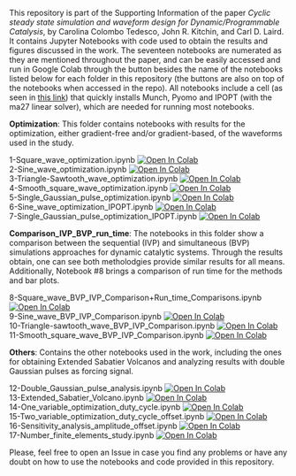 This repository is part of the Supporting Information of the paper *Cyclic steady state simulation and waveform design for Dynamic/Programmable Catalysis*, by Carolina Colombo Tedesco, John R. Kitchin, and Carl D. Laird.
It contains Jupyter Notebooks with code used to obtain the results and figures discussed in the work. 
The seventeen notebooks are numerated as they are mentioned throughout the paper, and can be easily accessed and run in Google Colab through the button besides the name of the notebooks listed below for each folder in this repository (the buttons are also on top of the notebooks when accessed in the repo).
All notebooks include a cell (as seen in [this link](https://jckantor.github.io/ND-Pyomo-Cookbook/notebooks/01.02-Running-Pyomo-on-Google-Colab.html#installing-pyomo-and-solvers)) that quickly installs Munch, Pyomo and IPOPT (with the ma27 linear solver), which are needed for running most notebooks.

**Optimization**: This folder contains notebooks with results for the optimization, either gradient-free and/or gradient-based, of the waveforms used in the study. 

1-Square_wave_optimization.ipynb [![Open In Colab](https://colab.research.google.com/assets/colab-badge.svg)](https://colab.research.google.com/github/KitchinHUB/si-dynamic-catalysis-1/blob/master/Optimization/1-Square_wave_optimization.ipynb)\
2-Sine_wave_optimization.ipynb [![Open In Colab](https://colab.research.google.com/assets/colab-badge.svg)](https://colab.research.google.com/github/KitchinHUB/si-dynamic-catalysis-1/blob/master/Optimization/2-Sine_wave_optimization.ipynb)\
3-Triangle-Sawtooth_wave_optimization.ipynb [![Open In Colab](https://colab.research.google.com/assets/colab-badge.svg)](https://colab.research.google.com/github/KitchinHUB/si-dynamic-catalysis-1/blob/master/Optimization/3-Triangle-Sawtooth_wave_optimization.ipynb)\
4-Smooth_square_wave_optimization.ipynb [![Open In Colab](https://colab.research.google.com/assets/colab-badge.svg)](https://colab.research.google.com/github/KitchinHUB/si-dynamic-catalysis-1/blob/master/Optimization/4-Smooth_square_wave_optimization.ipynb)\
5-Single_Gaussian_pulse_optimization.ipynb [![Open In Colab](https://colab.research.google.com/assets/colab-badge.svg)](https://colab.research.google.com/github/KitchinHUB/si-dynamic-catalysis-1/blob/master/Optimization/5-Single_Gaussian_pulse_optimization.ipynb)\
6-Sine_wave_optimization_IPOPT.ipynb [![Open In Colab](https://colab.research.google.com/assets/colab-badge.svg)](https://colab.research.google.com/github/KitchinHUB/si-dynamic-catalysis-1/blob/master/Optimization/6-Sine_wave_optimization_IPOPT.ipynb)\
7-Single_Gaussian_pulse_optimization_IPOPT.ipynb [![Open In Colab](https://colab.research.google.com/assets/colab-badge.svg)](https://colab.research.google.com/github/KitchinHUB/si-dynamic-catalysis-1/blob/master/Optimization/7-Single_Gaussian_pulse_optimization_IPOPT.ipynb)

**Comparison_IVP_BVP_run_time**: The notebooks in this folder show a comparison between the sequential (IVP) and simultaneous (BVP) simulations approaches for dynamic catalytic systems. 
Through the results obtain, one can see both metholodgies provide similar results for all means. Additionally, Notebook #8 brings a comparison of run time for the methods and bar plots.

8-Square_wave_BVP_IVP_Comparison+Run_time_Comparisons.ipynb [![Open In Colab](https://colab.research.google.com/assets/colab-badge.svg)](https://colab.research.google.com/github/KitchinHUB/si-dynamic-catalysis-1/blob/master/Comparison_IVP_BVP_run_time/8-Square_wave_BVP_IVP_Comparison%2BRun_time_Comparisons.ipynb) \
9-Sine_wave_BVP_IVP_Comparison.ipynb [![Open In Colab](https://colab.research.google.com/assets/colab-badge.svg)](https://colab.research.google.com/github/KitchinHUB/si-dynamic-catalysis-1/blob/master/Comparison_IVP_BVP_run_time/9-Sine_wave_BVP_IVP_Comparison.ipynb)\
10-Triangle-sawtooth_wave_BVP_IVP_Comparison.ipynb [![Open In Colab](https://colab.research.google.com/assets/colab-badge.svg)](https://colab.research.google.com/github/KitchinHUB/si-dynamic-catalysis-1/blob/master/Comparison_IVP_BVP_run_time/10-Triangle-sawtooth_wave_BVP_IVP_Comparison.ipynb)\
11-Smooth_square_wave_BVP_IVP_Comparison.ipynb [![Open In Colab](https://colab.research.google.com/assets/colab-badge.svg)](https://colab.research.google.com/github/KitchinHUB/si-dynamic-catalysis-1/blob/master/Comparison_IVP_BVP_run_time/11-Smooth_square_wave_BVP_IVP_Comparison.ipynb)

**Others**: Contains the other notebooks used in the work, including the ones for obtaining Extended Sabatier Volcanos and analyzing results with double Gaussian pulses as forcing signal.

12-Double_Gaussian_pulse_analysis.ipynb [![Open In Colab](https://colab.research.google.com/assets/colab-badge.svg)](https://colab.research.google.com/github/KitchinHUB/si-dynamic-catalysis-1/blob/master/Others/12-Double_Gaussian_pulse_analysis.ipynb)\
13-Extended_Sabatier_Volcano.ipynb [![Open In Colab](https://colab.research.google.com/assets/colab-badge.svg)](https://colab.research.google.com/github/KitchinHUB/si-dynamic-catalysis-1/blob/master/Others/13-Extended_Sabatier_Volcano.ipynb)\
14-One_variable_optimization_duty_cycle.ipynb [![Open In Colab](https://colab.research.google.com/assets/colab-badge.svg)](https://colab.research.google.com/github/KitchinHUB/si-dynamic-catalysis-1/blob/master/Others/14-One_variable_optimization_duty_cycle.ipynb)\
15-Two_variable_optimization_duty_cycle_offset.ipynb [![Open In Colab](https://colab.research.google.com/assets/colab-badge.svg)](https://colab.research.google.com/github/KitchinHUB/si-dynamic-catalysis-1/blob/master/Others/15-Two_variable_optimization_duty_cycle_offset.ipynb)\
16-Sensitivity_analysis_amplitude_offset.ipynb [![Open In Colab](https://colab.research.google.com/assets/colab-badge.svg)](https://colab.research.google.com/github/KitchinHUB/si-dynamic-catalysis-1/blob/master/Others/16-Sensitivity_analysis_amplitude_offset.ipynb)\
17-Number_finite_elements_study.ipynb [![Open In Colab](https://colab.research.google.com/assets/colab-badge.svg)](https://colab.research.google.com/github/KitchinHUB/si-dynamic-catalysis-1/blob/master/Others/17-Number_finite_elements_study.ipynb)

Please, feel free to open an Issue in case you find any problems or have any doubt on how to use the notebooks and code provided in this repository. 
